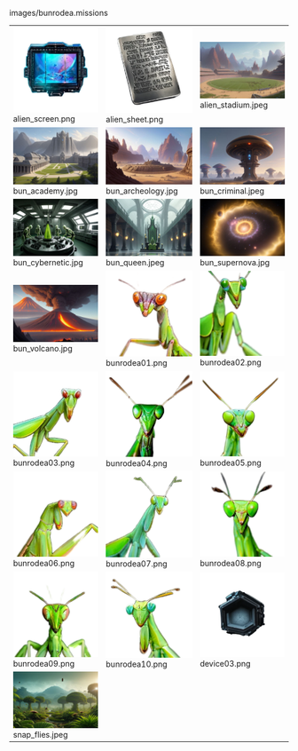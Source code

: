 images/bunrodea.missions
<table>
	<tr>
		<td><img src="https://github.com/zuckung/endless-sky-plugins-graphics/blob/main/images/bunrodea.missions/alien_screen.png?raw=true" width="200"><br>
alien_screen.png</td>
		<td><img src="https://github.com/zuckung/endless-sky-plugins-graphics/blob/main/images/bunrodea.missions/alien_sheet.png?raw=true" width="200"><br>
alien_sheet.png</td>
		<td><img src="https://github.com/zuckung/endless-sky-plugins-graphics/blob/main/images/bunrodea.missions/alien_stadium.jpeg?raw=true" width="200"><br>
alien_stadium.jpeg</td>
	</tr>
	<tr>
		<td><img src="https://github.com/zuckung/endless-sky-plugins-graphics/blob/main/images/bunrodea.missions/bun_academy.jpg?raw=true" width="200"><br>
bun_academy.jpg</td>
		<td><img src="https://github.com/zuckung/endless-sky-plugins-graphics/blob/main/images/bunrodea.missions/bun_archeology.jpg?raw=true" width="200"><br>
bun_archeology.jpg</td>
		<td><img src="https://github.com/zuckung/endless-sky-plugins-graphics/blob/main/images/bunrodea.missions/bun_criminal.jpeg?raw=true" width="200"><br>
bun_criminal.jpeg</td>
	</tr>
	<tr>
		<td><img src="https://github.com/zuckung/endless-sky-plugins-graphics/blob/main/images/bunrodea.missions/bun_cybernetic.jpg?raw=true" width="200"><br>
bun_cybernetic.jpg</td>
		<td><img src="https://github.com/zuckung/endless-sky-plugins-graphics/blob/main/images/bunrodea.missions/bun_queen.jpeg?raw=true" width="200"><br>
bun_queen.jpeg</td>
		<td><img src="https://github.com/zuckung/endless-sky-plugins-graphics/blob/main/images/bunrodea.missions/bun_supernova.jpg?raw=true" width="200"><br>
bun_supernova.jpg</td>
	</tr>
	<tr>
		<td><img src="https://github.com/zuckung/endless-sky-plugins-graphics/blob/main/images/bunrodea.missions/bun_volcano.jpg?raw=true" width="200"><br>
bun_volcano.jpg</td>
		<td><img src="https://github.com/zuckung/endless-sky-plugins-graphics/blob/main/images/bunrodea.missions/bunrodea01.png?raw=true" width="200"><br>
bunrodea01.png</td>
		<td><img src="https://github.com/zuckung/endless-sky-plugins-graphics/blob/main/images/bunrodea.missions/bunrodea02.png?raw=true" width="200"><br>
bunrodea02.png</td>
	</tr>
	<tr>
		<td><img src="https://github.com/zuckung/endless-sky-plugins-graphics/blob/main/images/bunrodea.missions/bunrodea03.png?raw=true" width="200"><br>
bunrodea03.png</td>
		<td><img src="https://github.com/zuckung/endless-sky-plugins-graphics/blob/main/images/bunrodea.missions/bunrodea04.png?raw=true" width="200"><br>
bunrodea04.png</td>
		<td><img src="https://github.com/zuckung/endless-sky-plugins-graphics/blob/main/images/bunrodea.missions/bunrodea05.png?raw=true" width="200"><br>
bunrodea05.png</td>
	</tr>
	<tr>
		<td><img src="https://github.com/zuckung/endless-sky-plugins-graphics/blob/main/images/bunrodea.missions/bunrodea06.png?raw=true" width="200"><br>
bunrodea06.png</td>
		<td><img src="https://github.com/zuckung/endless-sky-plugins-graphics/blob/main/images/bunrodea.missions/bunrodea07.png?raw=true" width="200"><br>
bunrodea07.png</td>
		<td><img src="https://github.com/zuckung/endless-sky-plugins-graphics/blob/main/images/bunrodea.missions/bunrodea08.png?raw=true" width="200"><br>
bunrodea08.png</td>
	</tr>
	<tr>
		<td><img src="https://github.com/zuckung/endless-sky-plugins-graphics/blob/main/images/bunrodea.missions/bunrodea09.png?raw=true" width="200"><br>
bunrodea09.png</td>
		<td><img src="https://github.com/zuckung/endless-sky-plugins-graphics/blob/main/images/bunrodea.missions/bunrodea10.png?raw=true" width="200"><br>
bunrodea10.png</td>
		<td><img src="https://github.com/zuckung/endless-sky-plugins-graphics/blob/main/images/bunrodea.missions/device03.png?raw=true" width="200"><br>
device03.png</td>
	</tr>
	<tr>
		<td><img src="https://github.com/zuckung/endless-sky-plugins-graphics/blob/main/images/bunrodea.missions/snap_flies.jpeg?raw=true" width="200"><br>
snap_flies.jpeg</td>
		<td></td>
		<td></td>
	</tr>
</table>


